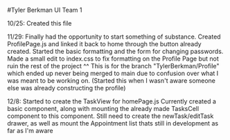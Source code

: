 #Tyler Berkman UI Team 1

10/25:  Created this file

11/29:  Finally had the opportunity to start something of substance. Created ProfilePage.js and linked it back to home through the button already created.
        Started the basic formatting and the form for changing passwords.
        Made a small edit to index.css to fix formatting on the Profile Page but not ruin the rest of the project
        ^^
        This is for the branch "TylerBerkman/Profile" which ended up never being merged to main due to confusion over what I was meant to be working on. (Started this when I wasn't aware someone else was already constructing the profile)

12/8:   Started to create the TaskView for homePage.js Currently created a basic component, along with mounting the already made TasksCell component to this component.
        Still need to create the newTask/editTask drawer, as well as mount the Appointment list thats still in development as far as I'm aware

